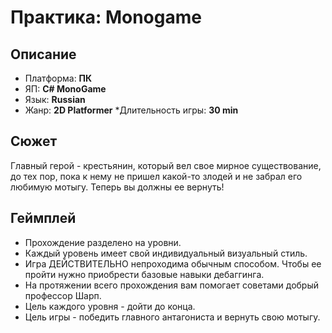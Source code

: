 # Практика: Monogame

## Описание
* Платформа: **ПК**
* ЯП: **C# MonoGame**
* Язык: **Russian**
* Жанр: **2D Platformer**
*Длительность игры: **30 min**

## Сюжет
Главный герой - крестьянин, который вел свое мирное существование, до тех пор, пока к нему не пришел какой-то злодей и не забрал его любимую мотыгу. Теперь вы должны ее вернуть!

## Геймплей
* Прохождение разделено на уровни.
* Каждый уровень имеет свой индивидуальный визуальный стиль.
* Игра ДЕЙСТВИТЕЛЬНО непроходима обычным способом. Чтобы ее пройти нужно приобрести базовые навыки дебаггинга.
* На протяжении всего прохождения вам помогает советами добрый профессор Шарп.
* Цель каждого уровня - дойти до конца.
* Цель игры - победить главного антагониста и вернуть свою мотыгу.
